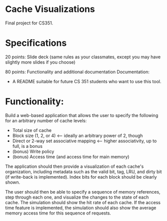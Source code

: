 Cache Visualizations
====================

Final project for CS351.

Specifications
==============
20 points: Slide deck (same rules as your classmates, except you may have
slightly more slides if you choose)

80 points: Functionality and additional documentation
Documentation:
- A README suitable for future CS 351 students who want to use this tool.

**Functionality:**
==================

Build a web-based application that allows the user to specify the
following for an arbitrary number of cache levels:
* Total size of cache
* Block size (1, 2, or 4) <-- ideally an arbitrary power of 2, though
* Direct or 2-way set associative mapping <-- higher associativity, up to
full, is a bonus
* (bonus) Write policy
* (bonus) Access time (and access time for main memory)

The application should then provide a visualization of each cache's
organization, including metadata such as the valid bit, tag, LRU, and
dirty bit (if write-back is implemented). Index bits for each block should
be clearly shown.

The user should then be able to specify a sequence of memory references,
step through each one, and visualize the changes to the state of each
cache. The simulation should show the hit rate of each cache. If the
access time feature is implemented, the simulation should also show the
average memory access time for this sequence of requests.
